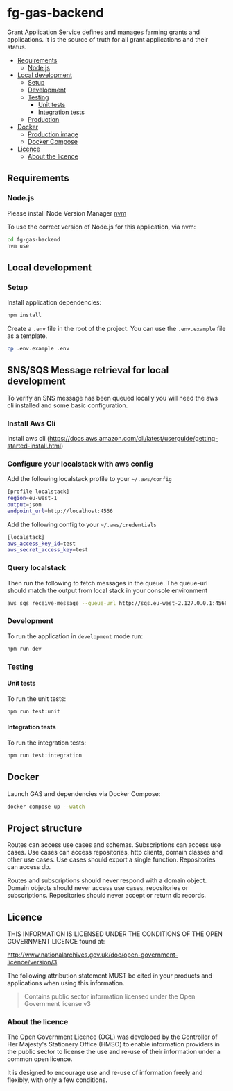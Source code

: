 # fg-gas-backend

Grant Application Service defines and manages farming grants and applications. It is the source of truth for all grant applications and their status.

- [Requirements](#requirements)
  - [Node.js](#nodejs)
- [Local development](#local-development)
  - [Setup](#setup)
  - [Development](#development)
  - [Testing](#testing)
    - [Unit tests](#unit-tests)
    - [Integration tests](#integration-tests)
  - [Production](#production)
- [Docker](#docker)
  - [Production image](#production-image)
  - [Docker Compose](#docker-compose)
- [Licence](#licence)
  - [About the licence](#about-the-licence)

## Requirements

### Node.js

Please install Node Version Manager [nvm](https://github.com/creationix/nvm)

To use the correct version of Node.js for this application, via nvm:

```bash
cd fg-gas-backend
nvm use
```

## Local development

### Setup

Install application dependencies:

```bash
npm install
```

Create a `.env` file in the root of the project. You can use the `.env.example` file as a template.

```bash
cp .env.example .env
```

## SNS/SQS Message retrieval for local development

To verify an SNS message has been queued locally you will need the aws cli installed and some basic configuration.

### Install Aws Cli

Install aws cli (https://docs.aws.amazon.com/cli/latest/userguide/getting-started-install.html)

### Configure your localstack with aws config

Add the following localstack profile to your `~/.aws/config`

```bash
[profile localstack]
region=eu-west-1
output=json
endpoint_url=http://localhost:4566
```

Add the following config to your `~/.aws/credentials`

```bash
[localstack]
aws_access_key_id=test
aws_secret_access_key=test
```

### Query localstack

Then run the following to fetch messages in the queue. The queue-url should match the output from local stack in your console environment

```bash
aws sqs receive-message --queue-url http://sqs.eu-west-2.127.0.0.1:4566/000000000000/grant_application_created --profile localstack
```

### Development

To run the application in `development` mode run:

```bash
npm run dev
```

### Testing

#### Unit tests

To run the unit tests:

```bash
npm run test:unit
```

#### Integration tests

To run the integration tests:

```bash
npm run test:integration
```

## Docker

Launch GAS and dependencies via Docker Compose:

```bash
docker compose up --watch
```

## Project structure

Routes can access use cases and schemas.
Subscriptions can access use cases.
Use cases can access repositories, http clients, domain classes and other use cases.
Use cases should export a single function.
Repositories can access db.

Routes and subscriptions should never respond with a domain object.
Domain objects should never access use cases, repositories or subscriptions.
Repositories should never accept or return db records.

## Licence

THIS INFORMATION IS LICENSED UNDER THE CONDITIONS OF THE OPEN GOVERNMENT LICENCE found at:

<http://www.nationalarchives.gov.uk/doc/open-government-licence/version/3>

The following attribution statement MUST be cited in your products and applications when using this information.

> Contains public sector information licensed under the Open Government license v3

### About the licence

The Open Government Licence (OGL) was developed by the Controller of Her Majesty's Stationery Office (HMSO) to enable
information providers in the public sector to license the use and re-use of their information under a common open
licence.

It is designed to encourage use and re-use of information freely and flexibly, with only a few conditions.
